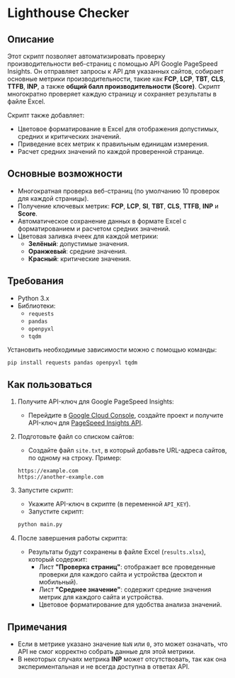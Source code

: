 # Lighthouse Checker

## Описание

Этот скрипт позволяет автоматизировать проверку производительности веб-страниц с помощью API Google PageSpeed Insights. Он отправляет запросы к API для указанных сайтов, собирает основные метрики производительности, такие как **FCP**, **LCP**, **TBT**, **CLS**, **TTFB**, **INP**, а также **общий балл производительности (Score)**. Скрипт многократно проверяет каждую страницу и сохраняет результаты в файле Excel.

Скрипт также добавляет:
- Цветовое форматирование в Excel для отображения допустимых, средних и критических значений.
- Приведение всех метрик к правильным единицам измерения.
- Расчет средних значений по каждой проверенной странице.

## Основные возможности

- Многократная проверка веб-страниц (по умолчанию 10 проверок для каждой страницы).
- Получение ключевых метрик: **FCP**, **LCP**, **SI**, **TBT**, **CLS**, **TTFB**, **INP** и **Score**.
- Автоматическое сохранение данных в формате Excel с форматированием и расчетом средних значений.
- Цветовая заливка ячеек для каждой метрики:
  - **Зелёный**: допустимые значения.
  - **Оранжевый**: средние значения.
  - **Красный**: критические значения.

## Требования

- Python 3.x
- Библиотеки:
  - `requests`
  - `pandas`
  - `openpyxl`
  - `tqdm`

Установить необходимые зависимости можно с помощью команды:
```bash
pip install requests pandas openpyxl tqdm
```

## Как пользоваться

1. Получите API-ключ для Google PageSpeed Insights:
   - Перейдите в [Google Cloud Console](https://console.cloud.google.com/), создайте проект и получите API-ключ для [PageSpeed Insights API](https://developers.google.com/speed/docs/insights/v5/get-started?hl=ru).
   
2. Подготовьте файл со списком сайтов:
   - Создайте файл `site.txt`, в который добавьте URL-адреса сайтов, по одному на строку. Пример:
   ```
   https://example.com
   https://another-example.com
   ```

3. Запустите скрипт:
   - Укажите API-ключ в скрипте (в переменной `API_KEY`).
   - Запустите скрипт:
   ```bash
   python main.py
   ```

4. После завершения работы скрипта:
   - Результаты будут сохранены в файле Excel (`results.xlsx`), который содержит:
     - Лист **"Проверка страниц"**: отображает все проведенные проверки для каждого сайта и устройства (десктоп и мобильный).
     - Лист **"Среднее значение"**: содержит средние значения метрик для каждого сайта и устройства.
     - Цветовое форматирование для удобства анализа значений.

## Примечания

- Если в метрике указано значение `NaN` или `0`, это может означать, что API не смог корректно собрать данные для этой метрики.
- В некоторых случаях метрика **INP** может отсутствовать, так как она экспериментальная и не всегда доступна в ответах API.
